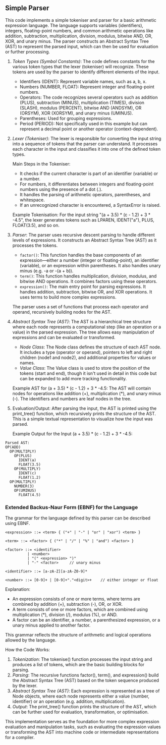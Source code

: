 
## Simple Parser

This code implements a simple tokeniser and parser for a basic arithmetic expression language.
The language supports variables (identifiers), integers, floating-point numbers, and common
arithmetic operations like addition, subtraction, multiplication, division, modulus, bitwise
AND, OR, XOR, and unary minus. The parser constructs an Abstract Syntax Tree (AST) to represent
the parsed input, which can then be used for evaluation or further processing.


1. *Token Types (Symbol Constants)*:
   The code defines constants for the various token types that the lexer (tokeniser) will recognize.
   These tokens are used by the parser to identify different elements of the input.
	- Identifiers (IDENT): Represent variable names, such as a, b, x.
	- Numbers (NUMBER, FLOAT): Represent integer and floating-point numbers.
	- Operators: The code recognizes several operators such as addition (PLUS), subtraction (MINUS),
      multiplication (TIMES), division (SLASH), modulus (PERCENT), bitwise AND (ANDSYM), OR (ORSYM),
      XOR (XORSYM), and unary minus (UMINUS).
	- Parentheses: Used for grouping expressions.
	- Period (PERIOD): Not specifically used in this example but can represent a decimal point or
      another operator (context-dependent).

2. *Lexer (Tokeniser)*:
   The lexer is responsible for converting the input string into a sequence of tokens that the parser
   can understand. It processes each character in the input and classifies it into one of the defined
   token types.

    Main Steps in the Tokeniser:
	- It checks if the current character is part of an identifier (variable) or a number.
	- For numbers, it differentiates between integers and floating-point numbers using the presence
      of a dot (.).
	- It handles the parsing of arithmetic operators, parentheses, and whitespace.
	- If an unrecognized character is encountered, a SyntaxError is raised.

    Example Tokenisation:
    For the input string "(a + 3.5) * (c - 1.2) + 3 * -4.5", the lexer generates tokens such as
    LPAREN, IDENT("a"), PLUS, FLOAT(3.5), and so on.

3. *Parser*:
   The parser uses recursive descent parsing to handle different levels of expressions. It constructs
   an Abstract Syntax Tree (AST) as it processes the tokens.

	- `factor()`: This function handles the base components of an expression—either a number (integer or
      floating-point), an identifier (variable), or an expression within parentheses. It also handles
      unary minus (e.g. -a or -(a + b)).
	- `term()`: This function handles multiplication, division, modulus, and bitwise AND operations.
      It combines factors using these operators.
	- `expression()`: The main entry point for parsing expressions. It handles addition, subtraction,
      bitwise OR, and XOR operations. It uses terms to build more complex expressions.

    The parser uses a set of functions that process each operator and operand, recursively building
    nodes for the AST.

4. *Abstract Syntax Tree (AST)*:
   The AST is a hierarchical tree structure where each node represents a computational step (like an
   operation or a value) in the parsed expression. The tree allows easy manipulation of expressions
   and can be evaluated or transformed.

	- *Node Class*: The Node class defines the structure of each AST node. It includes a type (operator
      or operand), pointers to left and right children (node1 and node2), and additional properties
      for values or names.
	- *Value Class*: The Value class is used to store the position of the tokens (start and end),
      though it isn't used in detail in this code but can be expanded to add more tracking functionality.

   Example AST for (a + 3.5) * (c - 1.2) + 3 * -4.5:
   The AST will contain nodes for operations like addition (+), multiplication (*), and unary minus (-).
   The identifiers and numbers are leaf nodes in the tree.

5. Evaluation/Output:
   After parsing the input, the AST is printed using the print_tree() function, which recursively prints
   the structure of the AST. This is a simple textual representation to visualize how the input was parsed.

   Example Output for the Input (a + 3.5) * (c - 1.2) + 3 * -4.5:

```text
Parsed AST:
OP(ADD)
  OP(MULTIPLY)
    OP(PLUS)
      IDENT(a)
      FLOAT(3.5)
    OP(MULTIPLY)
      IDENT(c)
      FLOAT(1.2)
  OP(MULTIPLY)
    NUMBER(3)
    OP(UMINUS)
      FLOAT(4.5)
```

### Extended Backus-Naur Form (EBNF) for the Language

The grammar for the language defined by this parser can be described using EBNF.

```ebnf
<expression> ::= <term> { ("+" | "-" | "or" | "xor") <term> }

<term> ::= <factor> { ("*" | "/" | "%" | "and") <factor> }

<factor> ::= <identifier>
          | <number>
          | "(" <expression> ")"
          | "-" <factor>     // unary minus
          
<identifier> ::= [a-zA-Z][a-zA-Z0-9]*

<number> ::= [0-9]+ | [0-9]+"."<digit>+    // either integer or float
```

Explanation:
- An expression consists of one or more terms, where terms are combined by
  addition (+), subtraction (-), OR, or XOR.
- A term consists of one or more factors, which are combined using
  multiplication (*), division (/), modulus (%), or AND.
- A factor can be an identifier, a number, a parenthesized expression,
  or a unary minus applied to another factor.

This grammar reflects the structure of arithmetic and logical operations allowed by the language.

How the Code Works:
1. *Tokenization*: The tokenise() function processes the input string and produces a list of tokens,
   which are the basic building blocks for parsing.
2. *Parsing*: The recursive functions factor(), term(), and expression() build the Abstract Syntax
   Tree (AST) based on the token sequence produced by the lexer.
3. *Abstract Syntax Tree (AST)*: Each expression is represented as a tree of Node objects, where
   each node represents either a value (number, identifier) or an operation (e.g. addition,
   multiplication).
4. *Output*: The print_tree() function prints the structure of the AST, which can be further used
   for evaluation, transformation, or optimisation.

This implementation serves as the foundation for more complex expression evaluation and manipulation
tasks, such as evaluating the expression values or transforming the AST into machine code or intermediate
representations for a compiler.
